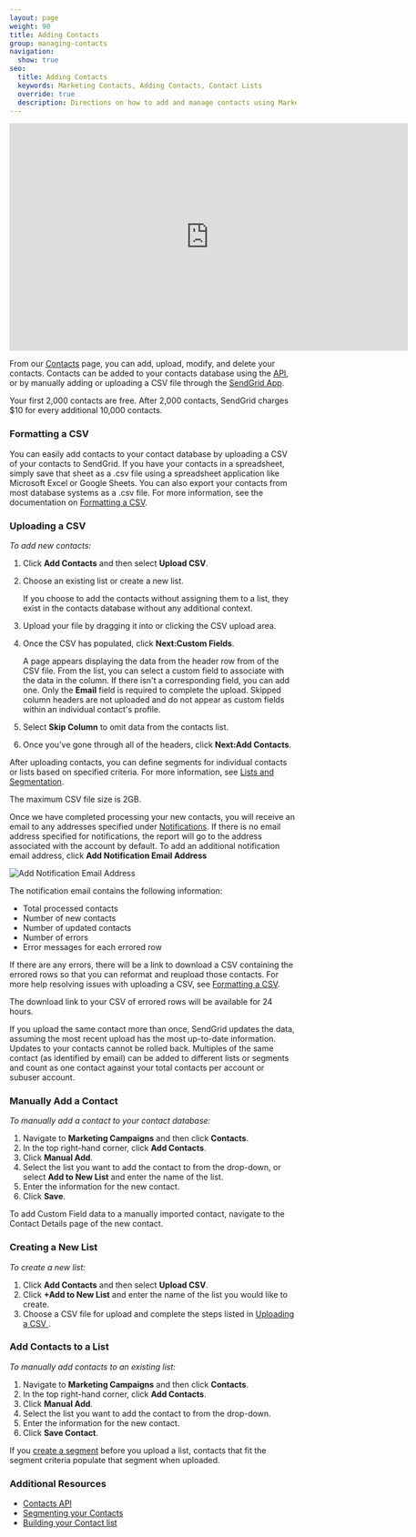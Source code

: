 ```yaml
---
layout: page
weight: 90
title: Adding Contacts
group: managing-contacts
navigation:
  show: true
seo:
  title: Adding Contacts
  keywords: Marketing Contacts, Adding Contacts, Contact Lists
  override: true
  description: Directions on how to add and manage contacts using Marketing Campaigns
---
```


<iframe src="https://player.vimeo.com/video/121404093" width="700" height="400" frameborder="0" webkitallowfullscreen mozallowfullscreen allowfullscreen></iframe>


From our [Contacts]({{site.marketing_campaigns_url}}/contacts) page, you can add, upload, modify, and delete your contacts. Contacts can be added to your contacts database using the [API](https://sendgrid.com/docs/API_Reference/api-reference/), or by  manually adding or uploading a CSV file through the [SendGrid App](https://app.sendgrid.com/).

<call-out>

Your first 2,000 contacts are free. After 2,000 contacts, SendGrid charges $10 for every additional 10,000 contacts.

</call-out>

 ### 	Formatting a CSV
 	
You can easily add contacts to your contact database by uploading a CSV of your contacts to SendGrid. If you have your contacts in a spreadsheet, simply save that sheet as a .csv file using a spreadsheet application like Microsoft Excel or Google Sheets. You can also export your contacts from most database systems as a .csv file. For more information, see the documentation on [Formatting a CSV](https://sendgrid.com/docs/API_Reference/help-support/managing-contacts/formating-a-csv/).

 ### 	Uploading a CSV
 	
*To add new contacts:*

1. Click **Add Contacts** and then select **Upload CSV**.
2. Choose an existing list or create a new list.

    If you choose to add the contacts without assigning them to a list, they exist in the contacts database without any additional context.

3. Upload your file by dragging it into or clicking the CSV upload area.
4. Once the CSV has populated, click **Next:Custom Fields**.

   A page appears displaying the data from the header row from of the CSV file. From the list, you can select a custom field to associate with the data in the column. If there isn't a corresponding field, you can add one. Only the **Email** field is required to complete the upload. Skipped column headers are not uploaded and do not appear as custom fields within an individual contact's profile.

5. Select **Skip Column** to omit data from the contacts list.
6. Once you've gone through all of the headers, click **Next:Add Contacts**.

<call-out>

After uploading contacts, you can define segments for individual contacts or lists based on specified criteria. For more information, see [Lists and Segmentation](https://sendgrid.com/docs/API_Reference/help-support/managing-contacts/segmenting-your-contacts/).

</call-out>

<call-out type="warning">

   The maximum CSV file size is 2GB.

</call-out>

Once we have completed processing your new contacts, you will receive an email to any addresses specified under [Notifications](https://sendgrid.com/marketing_campaigns/ui/notifications). If there is no email address specified for notifications, the report will go to the address associated with the account by default. To add an additional notification email address, click **Add Notification Email Address**

![]({{root_url}}/img/add_notification_email_contacts.png "Add Notification Email Address")

The notification email contains the following information:

* Total processed contacts
* Number of new contacts
* Number of updated contacts
* Number of errors
* Error messages for each errored row

If there are any errors, there will be a link to download a CSV containing the errored rows so that you can reformat and reupload those contacts. For more help resolving issues with uploading a CSV, see [Formatting a CSV](https://sendgrid.com/docs/API_Reference/help-support/managing-contacts/formatting-a-csv/).

<call-out>

The download link to your CSV of errored rows will be available for 24 hours.

</call-out>

<call-out>

If you upload the same contact more than once, SendGrid updates the data, assuming the most recent upload has the most up-to-date information. Updates to your contacts cannot be rolled back. Multiples of the same contact (as identified by email) can be added to different lists or segments and count as one contact against your total contacts per account or subuser account.

</call-out>

 ### 	Manually Add a Contact
 	
*To manually add a contact to your contact database:*

1. Navigate to **Marketing Campaigns** and then click **Contacts**.
1. In the top right-hand corner, click **Add Contacts**.
1. Click **Manual Add**.
1. Select the list you want to add the contact to from the drop-down, or select **Add to New List** and enter the name of the list.
1. Enter the information for the new contact.
1. Click **Save**.

<call-out>

To add Custom Field data to a manually imported contact, navigate to the Contact Details page of the new contact.

</call-out>

 ### 	Creating a New List
 	
*To create a new list:*

1. Click **Add Contacts** and then select **Upload CSV**.
1. Click **+Add to New List** and enter the name of the list you would like to create.
1. Choose a CSV file for upload and complete the steps listed in [Uploading a CSV ](#-Uploading-a-CSV).

 ### 	Add Contacts to a List
 	
*To manually add contacts to an existing list:*

1. Navigate to **Marketing Campaigns** and then click **Contacts**.
1. In the top right-hand corner, click **Add Contacts**.
1. Click **Manual Add**.
1. Select the list you want to add the contact to from the drop-down.
1. Enter the information for the new contact.
1. Click **Save Contact**.

<call-out>

If you [create a segment]({{root_url}}/help-support/managing-contacts/segmenting-your-contacts/#-Creating-a-Segment) before you upload a list, contacts that fit the segment criteria populate that segment when uploaded.

</call-out>

 ### 	Additional Resources
  	
- [Contacts API](https://sendgrid.com/docs/API_Reference/Web_API_v3/Marketing_Campaigns/contactdb.html)
- [Segmenting your Contacts](https://sendgrid.com/docs/API_Reference/help-support/managing-contacts/segmenting-your-contacts/)
- [Building your Contact list](https://sendgrid.com/docs/API_Reference/help-support/managing-contacts/building-your-contact-list/)
